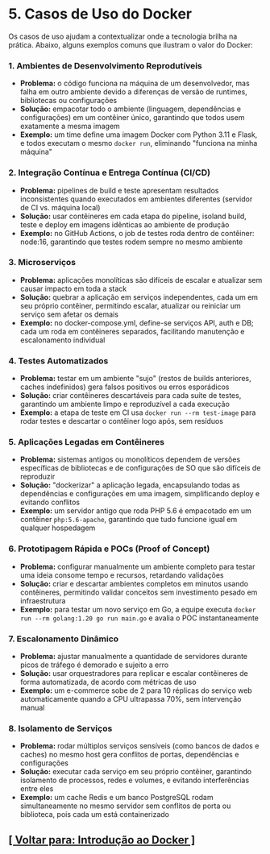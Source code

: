 # 5. Casos de Uso do Docker

Os casos de uso ajudam a contextualizar onde a tecnologia brilha na prática. Abaixo, alguns exemplos comuns que ilustram o valor do Docker:

### 1. Ambientes de Desenvolvimento Reprodutíveis

- **Problema:** o código funciona na máquina de um desenvolvedor, mas falha em outro ambiente devido a diferenças de versão de runtimes, bibliotecas ou configurações
- **Solução:** empacotar todo o ambiente (linguagem, dependências e configurações) em um contêiner único, garantindo que todos usem exatamente a mesma imagem
- **Exemplo:** um time define uma imagem Docker com Python 3.11 e Flask, e todos executam o mesmo `docker run`, eliminando "funciona na minha máquina"

### 2. Integração Contínua e Entrega Contínua (CI/CD)

- **Problema:** pipelines de build e teste apresentam resultados inconsistentes quando executados em ambientes diferentes (servidor de CI vs. máquina local)
- **Solução:** usar contêineres em cada etapa do pipeline, isoland build, teste e deploy em imagens idênticas ao ambiente de produção
- **Exemplo:** no GitHub Actions, o job de testes roda dentro de contêiner: node:16, garantindo que testes rodem sempre no mesmo ambiente

### 3. Microserviços

- **Problema:** aplicações monolíticas são difíceis de escalar e atualizar sem causar impacto em toda a stack
- **Solução:** quebrar a aplicação em serviços independentes, cada um em seu próprio contêiner, permitindo escalar, atualizar ou reiniciar um serviço sem afetar os demais
- **Exemplo:** no docker-compose.yml, define-se serviços API, auth e DB; cada um roda em contêineres separados, facilitando manutenção e escalonamento individual

### 4. Testes Automatizados

- **Problema:** testar em um ambiente "sujo" (restos de builds anteriores, caches indefinidos) gera falsos positivos ou erros esporádicos
- **Solução:** criar contêineres descartáveis para cada suíte de testes, garantindo um ambiente limpo e reproduzível a cada execução
- **Exemplo:** a etapa de teste em CI usa `docker run --rm test-image` para rodar testes e descartar o contêiner logo após, sem resíduos

### 5. Aplicações Legadas em Contêineres

- **Problema:** sistemas antigos ou monolíticos dependem de versões específicas de bibliotecas e de configurações de SO que são difíceis de reproduzir
- **Solução:** "dockerizar" a aplicação legada, encapsulando todas as dependências e configurações em uma imagem, simplificando deploy e evitando conflitos
- **Exemplo:** um servidor antigo que roda PHP 5.6 é empacotado em um contêiner `php:5.6-apache`, garantindo que tudo funcione igual em qualquer hospedagem

### 6. Prototipagem Rápida e POCs (Proof of Concept)

- **Problema:** configurar manualmente um ambiente completo para testar uma ideia consome tempo e recursos, retardando validações
- **Solução:** criar e descartar ambientes completos em minutos usando contêineres, permitindo validar conceitos sem investimento pesado em infraestrutura
- **Exemplo:** para testar um novo serviço em Go, a equipe executa `docker run --rm golang:1.20 go run main.go` e avalia o POC instantaneamente

### 7. Escalonamento Dinâmico

- **Problema:** ajustar manualmente a quantidade de servidores durante picos de tráfego é demorado e sujeito a erro
- **Solução:** usar orquestradores para replicar e escalar contêineres de forma automatizada, de acordo com métricas de uso
- **Exemplo:** um e-commerce sobe de 2 para 10 réplicas do serviço web automaticamente quando a CPU ultrapassa 70%, sem intervenção manual

### 8. Isolamento de Serviços

- **Problema:** rodar múltiplos serviços sensíveis (como bancos de dados e caches) no mesmo host gera conflitos de portas, dependências e configurações
- **Solução:** executar cada serviço em seu próprio contêiner, garantindo isolamento de processos, redes e volumes, e evitando interferências entre eles
- **Exemplo:** um cache Redis e um banco PostgreSQL rodam simultaneamente no mesmo servidor sem conflitos de porta ou biblioteca, pois cada um está containerizado

## [[ Voltar para: Introdução ao Docker ]](./introducao-docker.md#conteineres-vs-maquinas-virtuais)